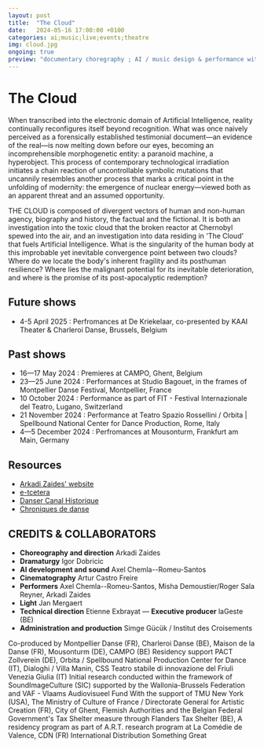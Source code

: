 ```yaml
---
layout: post
title:  "The Cloud"
date:   2024-05-16 17:00:00 +0100
categories: ai;music;live;events;theatre
img: cloud.jpg
ongoing: true
preview: "documentary choregraphy ; AI / music design & performance with Arkadi Zaides"
---
```



# The Cloud

When transcribed into the electronic domain of Artificial Intelligence, reality continually reconfigures itself beyond recognition. What was once naively perceived as a forensically established testimonial document—an evidence of the real—is now melting down before our eyes, becoming an incomprehensible morphogenetic entity: a paranoid machine, a hyperobject. This process of contemporary technological irradiation initiates a chain reaction of uncontrollable symbolic mutations that uncannily resembles another process that marks a critical point in the unfolding of modernity: the emergence of nuclear energy—viewed both as an apparent threat and an assumed opportunity.

THE CLOUD is composed of divergent vectors of human and non-human agency, biography and history, the factual and the fictional. It is both an investigation into the toxic cloud that the broken reactor at Chernobyl spewed into the air, and an investigation into data residing in 'The Cloud' that fuels Artificial Intelligence. What is the singularity of the human body at this improbable yet inevitable convergence point between two clouds? Where do we locate the body's inherent fragility and its posthuman resilience? Where lies the malignant potential for its inevitable deterioration, and where is the promise of its post-apocalyptic redemption?

## Future shows 
- 4-5 April 2025 : Perfromances at De Kriekelaar, co-presented by KAAI Theater & Charleroi Danse, Brussels, Belgium

## Past shows
- 16—17 May 2024 : Premieres at CAMPO, Ghent, Belgium
- 23—25 June 2024 : Performances at Studio Bagouet, in the frames of Montpellier Danse Festival, Montpellier, France
- 10 October 2024 : Performance as part of FIT - Festival Internazionale del Teatro, Lugano, Switzerland
- 21 November 2024 : Performance at Teatro Spazio Rossellini / Orbita | Spellbound National Center for Dance Production, Rome, Italy
- 4—5 December 2024 : Perfromances at Mousonturm, Frankfurt am Main, Germany


## Resources

- [Arkadi Zaides' website](https://arkadizaides.com/the-cloud)
- [e-tcetera](https://e-tcetera.be/arkadi-zaides-lageste-the-cloud/)
- [Danser Canal Historique](https://dansercanalhistorique.fr/?q=content%2Fcloud-d-arkadi-zaides)
- [Chroniques de danse](https://www.chroniquesdedanse.com/critiques/the-cloud/)

## CREDITS & COLLABORATORS
- **Choreography and direction** Arkadi Zaides
- **Dramaturgy** Igor Dobricic
- **AI development and sound** Axel Chemla--Romeu-Santos
- **Cinematography** Artur Castro Freire
- **Performers** Axel Chemla--Romeu-Santos, Misha Demoustier/Roger Sala Reyner, Arkadi Zaides
- **Light** Jan Mergaert
- **Technical direction** Etienne Exbrayat
— **Executive producer** laGeste (BE)
- **Administration and production** Simge Gücük / Institut des Croisements

Co-produced by Montpellier Danse (FR), Charleroi Danse (BE), Maison de la Danse (FR), Mousonturm (DE), CAMPO (BE) Residency support PACT Zollverein (DE), Orbita / Spellbound National Production Center for Dance (IT), Dialoghi / Villa Manin, CSS Teatro stabile di innovazione del Friuli Venezia Giulia (IT) Initial research conducted within the framework of SoundImageCulture (SIC) supported by the Wallonia-Brussels Federation and VAF - Vlaams Audiovisueel Fund With the support of TMU New York (USA), The Ministry of Culture of France / Directorate General for Artistic Creation (FR), City of Ghent, Flemish Authorities and the Belgian Federal Government's Tax Shelter measure through Flanders Tax Shelter (BE), A residency program as part of A.R.T. research program at La Comédie de Valence, CDN (FR) International Distribution Something Great